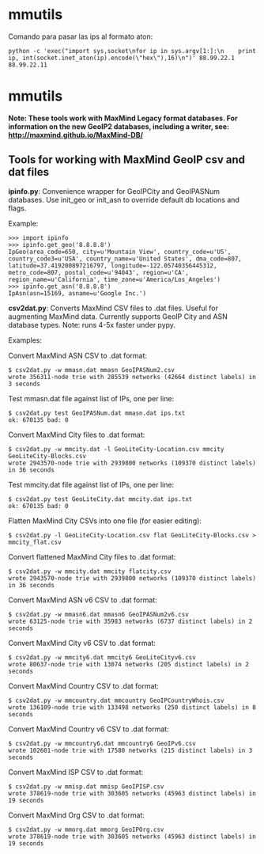 mmutils
=======

Comando para pasar las ips al formato aton:
~~~~
python -c 'exec("import sys,socket\nfor ip in sys.argv[1:]:\n    print ip, int(socket.inet_aton(ip).encode(\"hex\"),16)\n")' 88.99.22.1 88.99.22.11
~~~~


mmutils
=======

**Note: These tools work with MaxMind Legacy format databases.  For information on the new GeoIP2 databases, including a writer, see: http://maxmind.github.io/MaxMind-DB/**

Tools for working with MaxMind GeoIP csv and dat files
------------------------------------------------------

**ipinfo.py**: Convenience wrapper for GeoIPCity and GeoIPASNum databases.  Use init\_geo or init\_asn to override default db locations and flags.

Example:

    >>> import ipinfo
    >>> ipinfo.get_geo('8.8.8.8')
    IpGeo(area_code=650, city=u'Mountain View', country_code=u'US', country_code3=u'USA', country_name=u'United States', dma_code=807, latitude=37.419200897216797, longitude=-122.05740356445312, metro_code=807, postal_code=u'94043', region=u'CA', region_name=u'California', time_zone=u'America/Los_Angeles')
    >>> ipinfo.get_asn('8.8.8.8')
    IpAsn(asn=15169, asname=u'Google Inc.')


**csv2dat.py**: Converts MaxMind CSV files to .dat files.  Useful for augmenting MaxMind data.  Currently supports GeoIP City and ASN database types.  Note: runs 4-5x faster under pypy.

Examples:

Convert MaxMind ASN CSV to .dat format:

    $ csv2dat.py -w mmasn.dat mmasn GeoIPASNum2.csv
    wrote 356311-node trie with 285539 networks (42664 distinct labels) in 3 seconds

Test mmasn.dat file against list of IPs, one per line:

    $ csv2dat.py test GeoIPASNum.dat mmasn.dat ips.txt
    ok: 670135 bad: 0

Convert MaxMind City files to .dat format:

    $ csv2dat.py -w mmcity.dat -l GeoLiteCity-Location.csv mmcity GeoLiteCity-Blocks.csv
    wrote 2943570-node trie with 2939800 networks (109370 distinct labels) in 36 seconds

Test mmcity.dat file against list of IPs, one per line:

    $ csv2dat.py test GeoLiteCity.dat mmcity.dat ips.txt
    ok: 670135 bad: 0

Flatten MaxMind City CSVs into one file (for easier editing):

    $ csv2dat.py -l GeoLiteCity-Location.csv flat GeoLiteCity-Blocks.csv > mmcity_flat.csv

Convert flattened MaxMind City files to .dat format:

    $ csv2dat.py -w mmcity.dat mmcity flatcity.csv
    wrote 2943570-node trie with 2939800 networks (109370 distinct labels) in 36 seconds

Convert MaxMind ASN v6 CSV to .dat format:

    $ csv2dat.py -w mmasn6.dat mmasn6 GeoIPASNum2v6.csv
    wrote 63125-node trie with 35983 networks (6737 distinct labels) in 2 seconds

Convert MaxMind City v6 CSV to .dat format:

    $ csv2dat.py -w mmcity6.dat mmcity6 GeoLiteCityv6.csv
    wrote 80637-node trie with 13074 networks (205 distinct labels) in 2 seconds

Convert MaxMind Country CSV to .dat format:

    $ csv2dat.py -w mmcountry.dat mmcountry GeoIPCountryWhois.csv
    wrote 136109-node trie with 133498 networks (250 distinct labels) in 8 seconds

Convert MaxMind Country v6 CSV to .dat format:

    $ csv2dat.py -w mmcountry6.dat mmcountry6 GeoIPv6.csv
    wrote 102601-node trie with 17580 networks (215 distinct labels) in 3 seconds

Convert MaxMind ISP CSV to .dat format:

    $ csv2dat.py -w mmisp.dat mmisp GeoIPISP.csv
    wrote 378619-node trie with 303605 networks (45963 distinct labels) in 19 seconds

Convert MaxMind Org CSV to .dat format:

    $ csv2dat.py -w mmorg.dat mmorg GeoIPOrg.csv
    wrote 378619-node trie with 303605 networks (45963 distinct labels) in 19 seconds

